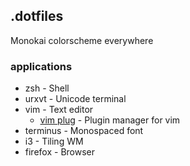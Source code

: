 ## .dotfiles ##

Monokai colorscheme everywhere

### applications ###
* zsh - Shell
* urxvt - Unicode terminal
* vim - Text editor
    * [vim plug](https://github.com/junegunn/vim-plug) - Plugin manager for vim
* terminus - Monospaced font
* i3 - Tiling WM
* firefox - Browser
